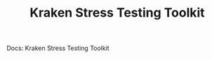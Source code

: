 ﻿---
title: Kraken Stress Testing Toolkit
layout: default
nav_order: 1
---
Docs: Kraken Stress Testing Toolkit

